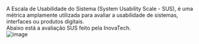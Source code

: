 A Escala de Usabilidade do Sistema (System Usability Scale - SUS), é uma métrica amplamente utilizada para avaliar a usabilidade de sistemas, interfaces ou produtos digitais.
<br>
Abaixo está a avaliação SUS feito pela InovaTech.
<br>
![image](https://github.com/GustavoBraun/InovaTech-Solutions/assets/78860084/72cd8093-1bdf-42bb-90fd-56c46785cf7a)
